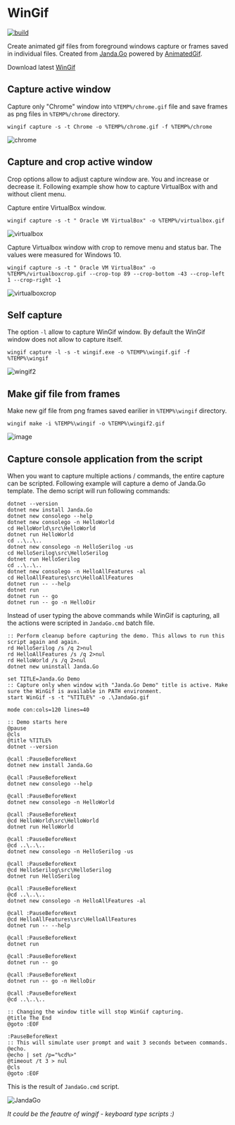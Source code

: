 # WinGif

[![build](https://github.com/Jandini/WinGif/actions/workflows/build.yml/badge.svg)](https://github.com/Jandini/WinGif/actions/workflows/build.yml)

Create animated gif files from foreground windows capture or frames saved in individual files. 
Created from [Janda.Go](https://github.com/Jandini/Janda.Go) powered by [AnimatedGif](https://github.com/mrousavy/AnimatedGif).

Download latest [WinGif](https://github.com/Jandini/WinGif/releases/download/0.2.0/WinGif.exe)

## Capture active window

Capture only "Chrome" window into `%TEMP%/chrome.gif` file and save frames as png files in `%TEMP%/chrome` directory.
```
wingif capture -s -t Chrome -o %TEMP%/chrome.gif -f %TEMP%/chrome
```

![chrome](https://user-images.githubusercontent.com/19593367/207031114-49891e15-c160-4346-b546-b943dbfe0adc.gif)


## Capture and crop active window

Crop options allow to adjust capture window are. You and increase or decrease it. Following example show how to capture VirtualBox with and without client menu. 


Capture entire VirtualBox window. 
```
wingif capture -s -t " Oracle VM VirtualBox" -o %TEMP%/virtualbox.gif
```

![virtualbox](https://user-images.githubusercontent.com/19593367/211197183-93ba81ab-5e5e-4919-924d-f27e19deca5b.gif)


Capture Virtualbox window with crop to remove menu and status bar. The values were measured for Windows 10. 

```
wingif capture -s -t " Oracle VM VirtualBox" -o %TEMP%/virtualboxcrop.gif --crop-top 89 --crop-bottom -43 --crop-left 1 --crop-right -1
```

![virtualboxcrop](https://user-images.githubusercontent.com/19593367/211197388-d305b01e-c2c9-4f54-9900-cc77a2f90fde.gif)



## Self capture

The option `-l` allow to capture WinGif window. By default the WinGif window does not allow to capture itself. 
```
wingif capture -l -s -t wingif.exe -o %TEMP%\wingif.gif -f %TEMP%\wingif
```
![wingif2](https://user-images.githubusercontent.com/19593367/207033078-c1ed8e1f-db43-41c5-9228-0a86db18efc8.gif)



## Make gif file from frames

Make new gif file from png frames saved earilier in `%TEMP%\wingif` directory.
```
wingif make -i %TEMP%\wingif -o %TEMP%\wingif2.gif
```
![image](https://user-images.githubusercontent.com/19593367/207031957-4e51fd1c-fc4e-4d9f-98e3-7cdfb712fd81.png)




## Capture console application from the script

When you want to capture multiple actions / commands, the entire capture can be scripted.
Following example will capture a demo of Janda.Go template. The demo script will run following commands:
```
dotnet --version
dotnet new install Janda.Go
dotnet new consolego --help
dotnet new consolego -n HelloWorld
cd HelloWorld\src\HelloWorld
dotnet run HelloWorld
cd ..\..\..
dotnet new consolego -n HelloSerilog -us
cd HelloSerilog\src\HelloSerilog
dotnet run HelloSerilog
cd ..\..\..
dotnet new consolego -n HelloAllFeatures -al
cd HelloAllFeatures\src\HelloAllFeatures
dotnet run -- --help
dotnet run 
dotnet run -- go
dotnet run -- go -n HelloDir
```

Instead of user typing the above commands while WinGif is capturing, all the actions were scripted in `JandaGo.cmd` batch file. 

```batch
:: Perform cleanup before capturing the demo. This allows to run this script again and again.
rd HelloSerilog /s /q 2>nul
rd HelloAllFeatures /s /q 2>nul
rd HelloWorld /s /q 2>nul
dotnet new uninstall Janda.Go

set TITLE=Janda.Go Demo
:: Capture only when window with "Janda.Go Demo" title is active. Make sure the WinGif is available in PATH environment.
start WinGif -s -t "%TITLE%" -o .\JandaGo.gif

mode con:cols=120 lines=40

:: Demo starts here
@pause
@cls
@title %TITLE%
dotnet --version

@call :PauseBeforeNext
dotnet new install Janda.Go

@call :PauseBeforeNext
dotnet new consolego --help

@call :PauseBeforeNext
dotnet new consolego -n HelloWorld

@call :PauseBeforeNext
@cd HelloWorld\src\HelloWorld
dotnet run HelloWorld

@call :PauseBeforeNext
@cd ..\..\..
dotnet new consolego -n HelloSerilog -us

@call :PauseBeforeNext
@cd HelloSerilog\src\HelloSerilog
dotnet run HelloSerilog

@call :PauseBeforeNext
@cd ..\..\..
dotnet new consolego -n HelloAllFeatures -al

@call :PauseBeforeNext
@cd HelloAllFeatures\src\HelloAllFeatures
dotnet run -- --help

@call :PauseBeforeNext
dotnet run 

@call :PauseBeforeNext
dotnet run -- go

@call :PauseBeforeNext
dotnet run -- go -n HelloDir

@call :PauseBeforeNext
@cd ..\..\..

:: Changing the window title will stop WinGif capturing.
@title The End
@goto :EOF

:PauseBeforeNext
:: This will simulate user prompt and wait 3 seconds between commands.
@echo.
@echo | set /p="%cd%>"
@timeout /t 3 > nul
@cls
@goto :EOF
```

This is the result of `JandaGo.cmd` script.

![JandaGo](https://user-images.githubusercontent.com/19593367/211174559-b45486cd-20d8-49fe-839d-7d7a50d6395d.gif)


 _It could be the feautre of wingif - keyboard type scripts :)_

